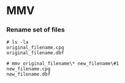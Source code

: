 # MMV

### Rename set of files 
	# ls -la
	original_filename.cpg
	original_filename.dbf
	
	# mmv original_filename\* new_filename\#1
	new_filename.cpg
	new_filename.dbf
